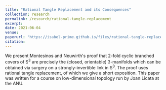```yaml
---
title: "Rational Tangle Replacement and its Consequences"
collection: research
permalink: /research/rational-tangle-replacement
excerpt: 
date: 2021-06-04
venue:
paperurl: 'https://isabel-prime.github.io/files/rational-tangle-replacement.pdf'
citation: 
---
```


We present Montesinos and Neuwirth's proof that 2-fold cyclic branched covers of S<sup>3</sup> are precisely the (closed, orientable) 3-manifolds which can be obtained via surgery on a strongly-invertible link in S<sup>3</sup>. The proof uses rational tangle replacement, of which we give a short exposition. This paper was written for a course on low-dimensional topology run by Joan Licata at the ANU.
